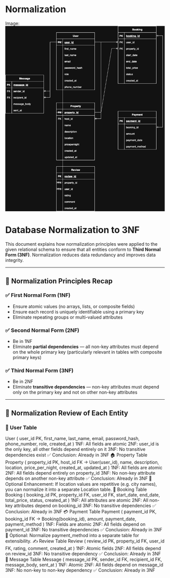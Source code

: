 # Normalization

Image: ![ERD diagram](./erd.drawio.png)


# Database Normalization to 3NF

This document explains how normalization principles were applied to the given relational schema to ensure that all entities conform to **Third Normal Form (3NF)**. Normalization reduces data redundancy and improves data integrity.

---

## 🔁 Normalization Principles Recap

### ✅ First Normal Form (1NF)
- Ensure atomic values (no arrays, lists, or composite fields)
- Ensure each record is uniquely identifiable using a primary key
- Eliminate repeating groups or multi-valued attributes

### ✅ Second Normal Form (2NF)
- Be in 1NF
- Eliminate **partial dependencies** — all non-key attributes must depend on the whole primary key (particularly relevant in tables with composite primary keys)

### ✅ Third Normal Form (3NF)
- Be in 2NF
- Eliminate **transitive dependencies** — non-key attributes must depend only on the primary key and not on other non-key attributes

---

## 🧩 Normalization Review of Each Entity

### 🧍 User Table

User (
  user_id PK,
  first_name,
  last_name,
  email,
  password_hash,
  phone_number,
  role,
  created_at
)
1NF: All fields are atomic
2NF: user_id is the only key, all other fields depend entirely on it
3NF: No transitive dependencies exist
✅ Conclusion: Already in 3NF
🏠 Property Table
Property (
  property_id PK,
  host_id FK → User(user_id),
  name,
  description,
  location,
  price_per_night,
  created_at,
  updated_at
)
1NF: All fields are atomic
2NF: All fields depend entirely on property_id
3NF: No non-key attribute depends on another non-key attribute
✅ Conclusion: Already in 3NF
📌 Optional Enhancement: If location values are repetitive (e.g. city names), you can normalize it into a separate Location table.
📅 Booking Table
Booking (
  booking_id PK,
  property_id FK,
  user_id FK,
  start_date,
  end_date,
  total_price,
  status,
  created_at
)
1NF: All attributes are atomic
2NF: All non-key attributes depend on booking_id
3NF: No transitive dependencies
✅ Conclusion: Already in 3NF
💳 Payment Table
Payment (
  payment_id PK,
  booking_id FK → Booking(booking_id),
  amount,
  payment_date,
  payment_method
)
1NF: Fields are atomic
2NF: All fields depend on payment_id
3NF: No transitive dependencies
✅ Conclusion: Already in 3NF
📌 Optional: Normalize payment_method into a separate table for extensibility.
✍️ Review Table
Review (
  review_id PK,
  property_id FK,
  user_id FK,
  rating,
  comment,
  created_at
)
1NF: Atomic fields
2NF: All fields depend on review_id
3NF: No transitive dependency
✅ Conclusion: Already in 3NF
💬 Message Table
Message (
  message_id PK,
  sender_id FK,
  recipient_id FK,
  message_body,
  sent_at
)
1NF: Atomic
2NF: All fields depend on message_id
3NF: No non-key to non-key dependency
✅ Conclusion: Already in 3NF
